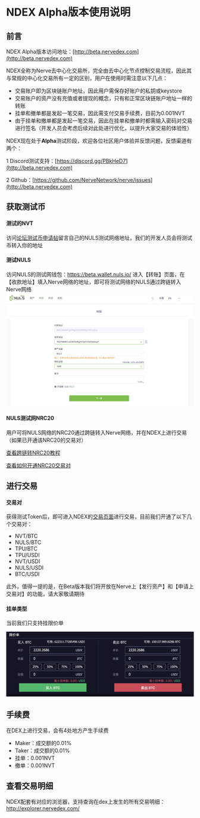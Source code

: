 # NDEX Alpha版本使用说明

## 前言

NDEX Alpha版本访问地址：[http://beta.nervedex.com](http://beta.nervedex.com)

NDEX全称为Nerve去中心化交易所，完全由去中心化节点控制交易流程，因此其与常规的中心化交易所有一定的区别，用户在使用时需注意以下几点：
- 交易账户即为区块链账户地址，因此用户需保存好账户的私钥或keystore
- 交易账户的资产没有充值或者提现的概念，只有和正常区块链账户地址一样的转账
- 挂单和撤单都是发起一笔交易，因此需支付交易手续费，目前为0.001NVT
- 由于挂单和撤单都是发起一笔交易，因此在挂单和撤单时都需输入密码对交易进行签名（开发人员会考虑后续对此处进行优化，以提升大家交易的体验性）

NDEX现在处于**Alpha**测试阶段，欢迎各位社区用户体验并反馈问题，反馈渠道有两个：

1 Discord测试支持：[https://discord.gg/PBkHeD7](http://beta.nervedex.com)

2 Github：[https://github.com/NerveNetwork/nerve/issues](http://beta.nervedex.com)


## 获取测试币


#### 测试的NVT
访问[论坛测试币申请帖](https://bbs.nuls.io/t/nuls-nerve/134)留言自己的NULS测试网络地址，我们的开发人员会将测试币转入你的地址

#### 测试NULS
访问NULS的测试网钱包：https://beta.wallet.nuls.io/ 进入【转账】页面，在【收款地址】填入Nerve网络的地址，即可将测试网络的NULS通过跨链转入Nerve网络
![](./g_dex/1.jpg)

#### NULS测试网NRC20
用户可将NULS网络的NRC20通过跨链转入Nerve网络，并在NDEX上进行交易（如果已开通该NRC20的交易对）

[查看跨链转NRC20教程](/zh/Guide/c_nrc20.html)

[查看如何开通NRC20交易对](./g_nrc_dex.md)


## 进行交易

#### 交易对
获得测试Token后，即可进入NDEX的[交易页面](http://beta.nervedex.com/trading/index)进行交易，目前我们开通了以下几个交易对：
- NVT/BTC
- NULS/BTC
- TPU/BTC
- TPU/USDI
- NVT/USDI
- NULS/USDI
- BTC/USDI

此外，值得一提的是，在Beta版本我们将开放在Nerve上【发行资产】和【申请上交易对】的功能，请大家敬请期待

#### 挂单类型

当前我们只支持挂限价单

![](./g_dex/2.jpg)

## 手续费
在DEX上进行交易，会有4处地方产生手续费
- Maker：成交额的0.01%
- Taker：成交额的0.01%
- 挂单：0.001NVT
- 撤单：0.001NVT

## 查看交易明细

NDEX配套有对应的浏览器，支持查询在dex上发生的所有交易明细：http://explorer.nervedex.com/


